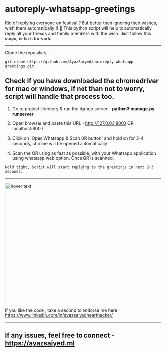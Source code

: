 # autoreply-whatsapp-greetings 


Rid of replying everyone on festival ? But better than ignoring their wishes, wish them automatically !! 💫
This python script will help to automatically reply all your friends and family members with the wish. Just follow this steps, to let it be work.

------------
Clone the repository -
```
git clone https://github.com/AyazSaiyed/autoreply-whatsapp-greetings.git
```

Check if you have downloaded the chromedriver for mac or windows, if not than not to worry, script will handle that process too.
-----------

1) Go to project directory & run the django server - <b>python3 manage.py runserver</b>

2) Open browser and paste this URL - http://127.0.0.1:8000 OR localhost:8000

3) Click on 'Open Whatsapp & Scan QR button' and hold on for 3-4 seconds, chrome will be opened automatically 

4) Scan the QR using as fast as possible, with your Whatsapp application using whatsapp web option.
Once QR is scanned, 

```
Hold tight, Script will start replying to the greetings in next 2-3 seconds.
```

------------



  <img src="https://res.cloudinary.com/darkworldfacerecognition/image/upload/v1604414249/Screen_Shot_2020-11-03_at_8.06.15_PM_pyl839.png" width="820" height="390" title="hover text">

If you like the code , take a second to endorse me here 
https://www.linkedin.com/in/ayazsaiyadhearthacker/

-------------------------
If any issues, feel free to connect - https://ayazsaiyed.ml 
-------------------------
